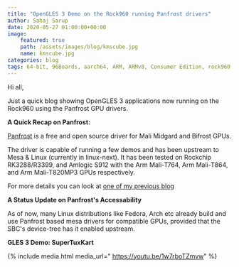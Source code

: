 ```yaml
---
title: "OpenGLES 3 Demo on the Rock960 running Panfrost drivers"
author: Sahaj Sarup
date: 2020-05-27 01:00:00+00:00
image:
    featured: true
    path: /assets/images/blog/kmscube.jpg
    name: kmscube.jpg
categories: blog
tags: 64-bit, 96Boards, aarch64, ARM, ARMv8, Consumer Edition, rock960, Linaro, Linux, arm64, panfrost, gpu, open-source, mali
---
```


Hi all,

Just a quick blog showing OpenGLES 3 applications now running on the Rock960 using the Panfrost GPU drivers.

**A Quick Recap on Panfrost:**

[Panfrost](https://panfrost.freedesktop.org/) is a free and open source driver for Mali Midgard and Bifrost GPUs.

The driver is capable of running a few demos and has been upstream to Mesa & Linux (currently in linux-next). It has been tested on Rockchip RK3288/R3399, and Amlogic S912 with the Arm Mali-T764, Arm Mali-T864, and Arm Mali-T820MP3 GPUs respectively.

For more details you can look at [one of my previous blog](https://www.96boards.org/blog/panfrost-rock960/)


**A Status Update on Panfrost's Accessability**

As of now, many Linux distributions like Fedora, Arch etc already build and use Panfrost based mesa drivers for compatible GPUs, provided that the SBC's device-tree has it enabled upstream.


**GLES 3 Demo: SuperTuxKart**

{% include media.html media_url=" https://youtu.be/1w7rboTZmvw" %}

